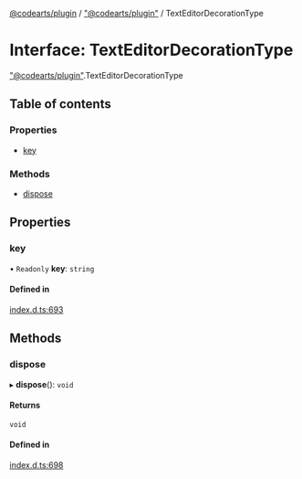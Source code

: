 [@codearts/plugin](../README.md) / ["@codearts/plugin"](../modules/_codearts_plugin_.md) / TextEditorDecorationType

# Interface: TextEditorDecorationType

["@codearts/plugin"](../modules/_codearts_plugin_.md).TextEditorDecorationType

## Table of contents

### Properties

- [key](codearts_plugin_.TextEditorDecorationType.md#key)

### Methods

- [dispose](codearts_plugin_.TextEditorDecorationType.md#dispose)

## Properties

### key

• `Readonly` **key**: `string`

#### Defined in

[index.d.ts:693](https://github.com/huaweicloud/cloudide-plugin-api/blob/3b0eee8/index.d.ts#L693)

## Methods

### dispose

▸ **dispose**(): `void`

#### Returns

`void`

#### Defined in

[index.d.ts:698](https://github.com/huaweicloud/cloudide-plugin-api/blob/3b0eee8/index.d.ts#L698)
